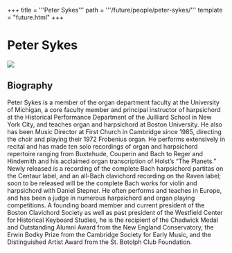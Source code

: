 +++
title = '''Peter Sykes'''
path = '''/future/people/peter-sykes/'''
template = "future.html"
+++

<h1>Peter Sykes</h1>

<img class="speaker-photo" src="https://custom.cvent.com/C3A4539B19F74ABCB6FCE437F6BC0A74/files/event/910aaf2914d44586a56fbd0b3b2c31c0/8ed74485175b46399b57fcdb01428ee4.png">
<h2>Biography</h2>
<p>Peter Sykes is a member of the organ department faculty at the University of Michigan, a core faculty member and principal instructor of harpsichord at the Historical Performance Department of the Juilliard School in New York City, and teaches organ and harpsichord at Boston University. He also has been Music Director at First Church in Cambridge since 1985, directing the choir and playing their 1972 Frobenius organ. He performs extensively in recital and has made ten solo recordings of organ and harpsichord repertoire ranging from Buxtehude, Couperin and Bach to Reger and Hindemith and his acclaimed organ transcription of Holst’s “The Planets.” Newly released is a recording of the complete Bach harpsichord partitas on the Centaur label, and an all-Bach clavichord recording on the Raven label; soon to be released will be the complete Bach works for violin and harpsichord with Daniel Stepner. He often performs and teaches in Europe, and has been a judge in numerous harpsichord and organ playing competitions. A founding board member and current president of the Boston Clavichord Society as well as past president of the Westfield Center for Historical Keyboard Studies, he is the recipient of the Chadwick Medal and Outstanding Alumni Award from the New England Conservatory, the Erwin Bodky Prize from the Cambridge Society for Early Music, and the Distinguished Artist Award from the St. Botolph Club Foundation.</p>

